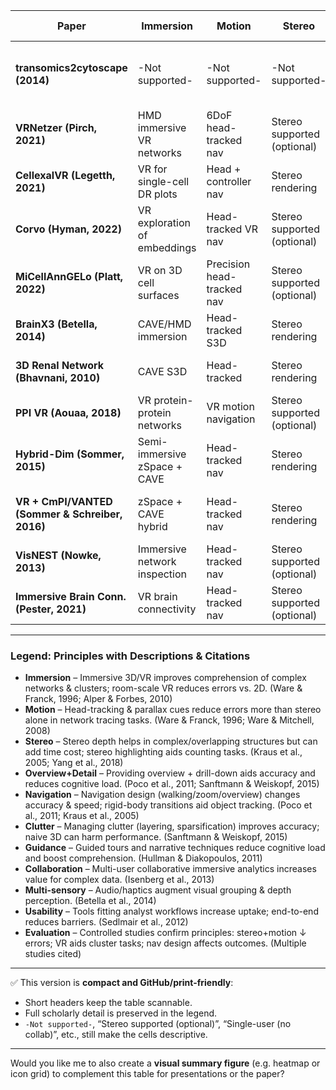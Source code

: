 | Paper | Immersion | Motion | Stereo | Overview+Detail | Navigation | Clutter | Guidance | Collaboration | Multi-sensory | Usability | Evaluation |
|-------|-----------|--------|--------|-----------------|------------|---------|----------|---------------|---------------|-----------|------------|
| **transomics2cytoscape (2014)** | -Not supported- | -Not supported- | -Not supported- | Layered 2.5D pathway views | Panel-driven exploration | Plane stacking reduces overlap | -Not supported- | -Not supported- | -Not supported- | Automates 2.5D integration with Cytoscape | -Not supported- |
| **VRNetzer (Pirch, 2021)** | HMD immersive VR networks | 6DoF head-tracked nav | Stereo supported (optional) | Multi-layout + subnetworks | VR nav with shortest paths | Layout + subgraph filtering | Task workflows as guides | Single-user (no collab) | -Not supported- | Integrated VR analysis platform | -Not supported- |
| **CellexalVR (Legetth, 2021)** | VR for single-cell DR plots | Head + controller nav | Stereo rendering | Global DR + local clusters | Gesture selection, lassoing | Subsampling + metadata filters | Session flow guides exploration | Multi-user supported | -Not supported- | Pipelines + easy export | Demonstrations only |
| **Corvo (Hyman, 2022)** | VR exploration of embeddings | Head-tracked VR nav | Stereo supported (optional) | Overview of embeddings + local probes | No-code VR navigation | Filter/brush across embeddings | Guided VR analysis steps | Single-user (no collab) | -Not supported- | No-code workflow integration | Demonstrations only |
| **MiCellAnnGELo (Platt, 2022)** | VR on 3D cell surfaces | Precision head-tracked nav | Stereo supported (optional) | Whole-cell surface + ROIs | 3D selection + annotation | Focus on surface ROIs | Protocol-driven annotation | Single-user (no collab) | -Not supported- | Unity app with labeling integration | Demonstrations only |
| **BrainX3 (Betella, 2014)** | CAVE/HMD immersion | Head-tracked S3D | Stereo rendering | Global brain with local regions | Embodied navigation tools | Region filtering + multimodal cues | -Not supported- | Single-user (no collab) | Sonification for edges/nodes | Prototype system | Demonstrations only |
| **3D Renal Network (Bhavnani, 2010)** | CAVE S3D | Head-tracked | Stereo rendering | Disease–gene overview with local focus | Walk-through exploration | Spatial separation in CAVE | -Not supported- | Single-user (no collab) | -Not supported- | Early prototype system | -Not supported- |
| **PPI VR (Aouaa, 2018)** | VR protein-protein networks | VR motion navigation | Stereo supported (optional) | PPI overview + clusters | Interactive VR mining tools | Cluster/subnet focus | -Not supported- | Single-user (no collab) | -Not supported- | Case-study prototype | -Not supported- |
| **Hybrid-Dim (Sommer, 2015)** | Semi-immersive zSpace + CAVE | Head-tracked nav | Stereo rendering | Stereo overview + immersive detail | Linked display interaction | Hybrid 2.5D/3D occlusion control | Structured analysis across displays | Single-user (no collab) | -Not supported- | Workflow bridging 2D↔VR | Demonstrations only |
| **VR + CmPI/VANTED (Sommer & Schreiber, 2016)** | zSpace + CAVE hybrid | Head-tracked nav | Stereo rendering | Linked overview and detail | Cross-display linking + selection | Overview+detail split | Linked pipeline steps | Single-user (no collab) | -Not supported- | Workflow bridging 2D↔VR | Demonstrations only |
| **VisNEST (Nowke, 2013)** | Immersive network inspection | Head-tracked nav | Stereo supported (optional) | Network overview + neurons | Neuron selection, spike data | Selective focus on neurons | -Not supported- | Single-user (no collab) | -Not supported- | System integration prototype | -Not supported- |
| **Immersive Brain Conn. (Pester, 2021)** | VR brain connectivity | Head-tracked nav | Stereo supported (optional) | Whole-brain ↔ regional drill-down | Navigate connectivity layers | Modal separation of connectivity | -Not supported- | Single-user (no collab) | -Not supported- | Demonstration platform | -Not supported- |

---

### Legend: Principles with Descriptions & Citations

- **Immersion** – Immersive 3D/VR improves comprehension of complex networks & clusters; room-scale VR reduces errors vs. 2D. (Ware & Franck, 1996; Alper & Forbes, 2010)  
- **Motion** – Head-tracking & parallax cues reduce errors more than stereo alone in network tracing tasks. (Ware & Franck, 1996; Ware & Mitchell, 2008)  
- **Stereo** – Stereo depth helps in complex/overlapping structures but can add time cost; stereo highlighting aids counting tasks. (Kraus et al., 2005; Yang et al., 2018)  
- **Overview+Detail** – Providing overview + drill-down aids accuracy and reduces cognitive load. (Poco et al., 2011; Sanftmann & Weiskopf, 2015)  
- **Navigation** – Navigation design (walking/zoom/overview) changes accuracy & speed; rigid-body transitions aid object tracking. (Poco et al., 2011; Kraus et al., 2005)  
- **Clutter** – Managing clutter (layering, sparsification) improves accuracy; naive 3D can harm performance. (Sanftmann & Weiskopf, 2015)  
- **Guidance** – Guided tours and narrative techniques reduce cognitive load and boost comprehension. (Hullman & Diakopoulos, 2011)  
- **Collaboration** – Multi-user collaborative immersive analytics increases value for complex data. (Isenberg et al., 2013)  
- **Multi-sensory** – Audio/haptics augment visual grouping & depth perception. (Betella et al., 2014)  
- **Usability** – Tools fitting analyst workflows increase uptake; end-to-end reduces barriers. (Sedlmair et al., 2012)  
- **Evaluation** – Controlled studies confirm principles: stereo+motion ↓ errors; VR aids cluster tasks; nav design affects outcomes. (Multiple studies cited)  

---

✅ This version is **compact and GitHub/print-friendly**:  
- Short headers keep the table scannable.  
- Full scholarly detail is preserved in the legend.  
- `-Not supported-`, “Stereo supported (optional)”, “Single-user (no collab)”, etc., still make the cells descriptive.  

---

Would you like me to also create a **visual summary figure** (e.g. heatmap or icon grid) to complement this table for presentations or the paper?
